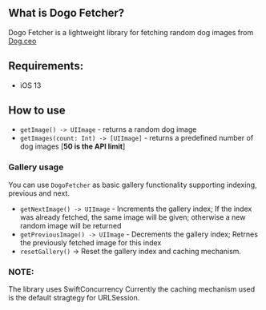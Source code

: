 ## What is Dogo Fetcher?
Dogo Fetcher is a lightweight library for fetching random dog images from [Dog.ceo](https://dog.ceo/)

## Requirements:
- iOS 13
## How to use 
- `getImage() -> UIImage` - returns a random dog image
- `getImages(count: Int) -> [UIImage]` - returns a predefined number of dog images [**50 is the API limit**]
### Gallery usage
You can use `DogoFetcher` as basic gallery functionality supporting indexing, previous and next.
- `getNextImage() -> UIImage` - Increments the gallery index; If the index was already fetched, the same image will be given; otherwise a new random image will be returned
- `getPreviousImage() -> UIImage` - Decrements the gallery index; Retrnes the previously fetched image for this index
- `resetGallery()` -> Reset the gallery index and caching mechanism.

### NOTE: 
The library uses SwiftConcurrency
Currently the caching mechanism used is the default stragtegy for URLSession.
